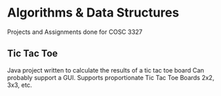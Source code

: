 # Algorithms & Data Structures
Projects and Assignments done for COSC 3327

## Tic Tac Toe 
Java project written to calculate the results of a tic tac toe board
Can probably support a GUI.
Supports proportionate Tic Tac Toe Boards 2x2, 3x3, etc. 

